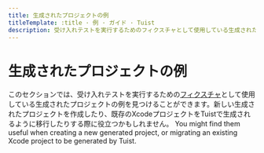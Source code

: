 ```yaml
---
title: 生成されたプロジェクトの例
titleTemplate: :title · 例 · ガイド · Tuist
description: 受け入れテストを実行するためのフィクスチャとして使用している生成されたプロジェクトの例。
---
```


# 生成されたプロジェクトの例

このセクションでは、受け入れテストを実行するための[フィクスチャ](https://github.com/tuist/tuist/tree/main/cli/Fixtures)として使用している<LocalizedLink to="/guides/features/projects">生成されたプロジェクト</LocalizedLink>の例を見つけることができます。新しい生成されたプロジェクトを作成したり、既存のXcodeプロジェクトをTuistで生成されるように移行したりする際に役立つかもしれません。 You might find them useful when creating a new generated project, or migrating an existing Xcode project to be generated by Tuist.